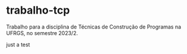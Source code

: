 # trabalho-tcp
Trabalho para a disciplina de Técnicas de Construção de Programas na UFRGS, no semestre 2023/2.

just a test
